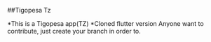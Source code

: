 ##Tigopesa Tz

*This is a Tigopesa app(TZ)
*Cloned flutter version
Anyone want to contribute, just create your branch in order to.
